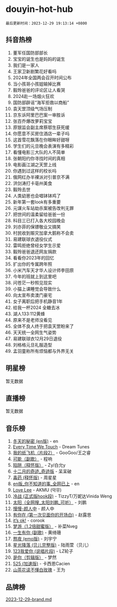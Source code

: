 # douyin-hot-hub

`最后更新时间：2023-12-29 19:13:14 +0800`

## 抖音热榜

1. 董军任国防部部长
1. 宝宝的诞生也是妈妈的诞生
1. 我们是一家人
1. 王家卫新剧繁花好看吗
1. 2024年全国两会召开时间公布
1. 当小孩哥小孩姐输掉比赛
1. 毅玲爸爸的评论区让人看哭
1. 2024赴一场烟火狂欢
1. 国防部辟谣“海军拒救以商船”
1. 袁天罡顶级气场压制
1. 京东诉阿里巴巴案一审胜诉
1. 张百乔爆改萝莉宝宝
1. 原银监会副主席蔡鄂生获死缓
1. 你愿意不买房住酒店一辈子吗
1. 这首雪花飘落在你眼眸好甜呀
1. 学生们的元旦晚会表演有多精彩
1. 看懂电影三大队的人不简单
1. 张朝阳约你寻找时间的真相
1. 电影画江湖之天罡上线
1. 你遇到过这样的校长吗
1. 俄网红办半裸派对引普京不满
1. 洪剑涛打卡亳州美食
1. 毅玲去世
1. 人类幼崽也会唱钵钵鸡了
1. 新年第一套look有多重要
1. 元谋火车站劫杀案被告改判无罪
1. 把世间的温柔留给爸爸一份
1. 科目三已打入各大校园晚会
1. 刘亦菲的保镖敬业又搞笑
1. 村民收到赈灾加拿大鹅称不会卖
1. 易建联球衣退役仪式
1. 雷鸣拒绝曾经女学生示爱
1. 毅玲爸爸退还网友捐款
1. 看看你2023年的回忆
1. 扩出你的专属跨年照
1. 小米汽车天才华人设计师李田原
1. 今年的班就上到这里吧
1. 问苍茫一秒照见现实
1. 小猫上课睡觉会导致什么
1. 向太宣布卖澳门豪宅
1. 女子离职后把手机静音1年
1. 给我一杯2024 全糖去冰
1. 湖人133:112黄蜂
1. 原来不是老师没看见
1. 全体不良人终于把袁天罡盼来了
1. 天天统一全网生气姿势
1. 易建联球衣12月29日退役
1. 刘格格元旦礼服造型
1. 孟羽童称所有烦恼都与外界无关

## 明星榜

暂无数据

## 直播榜

暂无数据

## 音乐榜

1. [冬天的秘密 (en版)](https://sf3-cdn-tos.douyinstatic.com/obj/tos-cn-ve-2774/okIuMHDdzyf3FjGK4Lphe1vfHcQaPIHAg0Z4CR) - en
1. [Every Time We Touch](https://sf6-cdn-tos.douyinstatic.com/obj/tos-cn-ve-2774/ogN6lUKQeBBfEVhIOMikG1CcJjugxk1tztZyhP) - Dream Tunes
1. [我的纸飞机（片段2）](https://sf6-cdn-tos.douyinstatic.com/obj/tos-cn-ve-2774/oM2ZrKcg2CD5AeRB2gkeXOFB1IxAGJdZPazYHf) - GooGoo/王之睿
1. [可能（副歌）](https://sf3-cdn-tos.douyinstatic.com/obj/tos-cn-ve-2774/cde1731888894259b333569393c2fb51) - 程响
1. [陷阱（释怀版）](https://sf3-cdn-tos.douyinstatic.com/obj/tos-cn-ve-2774/oE8C21LeZrzKLDFfQYgMzx4GAIHageG5IzayY7) - Zy/白允y
1. [十二月的奇迹_奇迹版](https://sf3-cdn-tos.douyinstatic.com/obj/tos-cn-ve-2774/oMslvA9FBzGMGHnyUuoiiUjtIAXfMz6tzwByW8) - 呆呆破
1. [毒药 (释怀版)](https://sf6-cdn-tos.douyinstatic.com/obj/tos-cn-ve-2774/oYILMEAzspdZBIzy4frJNB8ZHPHWAhiwowd4Ad) - 周星星
1. [en版_你不知道的事_全网已上](https://sf6-cdn-tos.douyinstatic.com/obj/tos-cn-ve-2774/o4QbYLDezHUtFyDKdF9XfmPhIewaqEQAggj6Cb) - en
1. [Love Lee](https://sf6-cdn-tos.douyinstatic.com/obj/tos-cn-ve-2774/o05GbkJGbCBTdDnMtB0fwOYgkeZp23vrWQDQBS) - AKMU (악뮤)
1. [冷战 (正式版hook段)](https://sf3-cdn-tos.douyinstatic.com/obj/tos-cn-ve-2774/oMuEoiBasWApEMVDgNiI8VAByNmwo5J0pyf8Yx) - TizzyT/万妮达Vinida Weng
1. [太阳（全网搜_太阳刘鹏_可听）](https://sf3-cdn-tos.douyinstatic.com/obj/tos-cn-ve-2774/ogWbyIQnlBFImVbeDocRdCIYtBHlbJXgfZMvgz) - 刘鹏
1. [慢慢-颜人中](https://sf6-cdn-tos.douyinstatic.com/obj/tos-cn-ve-2774/ocjHNfBXdBxQNC8ZGAeoLMFTUgtBg8bkExunDC) - 颜人中
1. [有你在 (第一次见面你的开场白)](https://sf6-cdn-tos.douyinstatic.com/obj/tos-cn-ve-2774/oAthrQ3ClJBfI57uBoFEgNDYtNCZ0TSYQQfxQ0) - 赵露思
1. [it’s ok!](https://sf3-cdn-tos.douyinstatic.com/obj/tos-cn-ve-2774/0fc4d0ee28444bd0ab76e8b7c0003f52) - corook
1. [梦游（1.2倍甜蜜版）](https://sf3-cdn-tos.douyinstatic.com/obj/tos-cn-ve-2774/o4gyAUm8hwufoEABmwVIiQtHsFuGzAEEWtNMzo) - 补菜Nveg
1. [一生有你 (副歌)](https://sf6-cdn-tos.douyinstatic.com/obj/tos-cn-ve-2774/o8xzM8HLaQzgMiJ96FKAWCenIuzkFpfClDdmeW) - 黄绮珊
1. [熬夜 (emo版)](https://sf3-cdn-tos.douyinstatic.com/obj/tos-cn-ve-2774/ocQZvZErLThAfNQOtBZ178gQDfCDFBL9iB5lvY) - 刘宇宁
1. [星光降落 (贝儿完整版)](https://sf3-cdn-tos.douyinstatic.com/obj/tos-cn-ve-2774/okwB9hAwyAtsFFkFBzAX1hOOfQuIoMNs0W2Mwr) - 陆雨萱（贝儿）
1. [123我爱你 (说唱片段)](https://sf3-cdn-tos.douyinstatic.com/obj/tos-cn-ve-2774/oYCWFpY0hL9kda0dQKIGDYeKYfQmAse0DgpDjz) - LZ轮子
1. [是你（剪辑版）](https://sf3-cdn-tos.douyinstatic.com/obj/tos-cn-ve-2774/46019dae783c4c969944217fe1cfafc4) - 梦然
1. [525 (加速版)](https://sf6-cdn-tos.douyinstatic.com/obj/tos-cn-ve-2774/oIfKCtqfDyP8Vc9FpAPgWMyezT6LnDT1abRwGg) - 卡西恩Cacien
1. [山茶花读不懂白玫瑰](https://sf6-cdn-tos.douyinstatic.com/obj/tos-cn-ve-2774/osfn8B7DktrRHEPJgPCfDbw7QDQEkwC16BxZg9) - 王为

## 品牌榜

[2023-12-29-brand.md](2023-12-29-brand.md)
